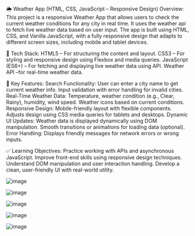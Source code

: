 🌦️ Weather App (HTML, CSS, JavaScript – Responsive Design)
Overview:
This project is a responsive Weather App that allows users to check the current weather conditions for any city in real time. It uses the weather api to fetch live weather data based on user input. The app is built using HTML, CSS, and Vanilla JavaScript, with a fully responsive design that adapts to different screen sizes, including mobile and tablet devices.

🔧 Tech Stack:
HTML5 – For structuring the content and layout.
CSS3 – For styling and responsive design using Flexbox and media queries.
JavaScript (ES6+) – For fetching and displaying live weather data using API.
Weather API –for real-time weather data.

🧩 Key Features:
Search Functionality:
User can enter a city name to get current weather info.
Input validation with error handling for invalid cities.
Real-Time Weather Data:
Temperature, weather condition (e.g., Clear, Rainy), humidity, wind speed.
Weather icons based on current conditions.
Responsive Design:
Mobile-friendly layout with flexible components.
Adjusts design using CSS media queries for tablets and desktops.
Dynamic UI Updates:
Weather data is displayed dynamically using DOM manipulation.
Smooth transitions or animations for loading data (optional).
Error Handling:
Displays friendly messages for network errors or wrong inputs.

✅ Learning Objectives:
Practice working with APIs and asynchronous JavaScript.
Improve front-end skills using responsive design techniques.
Understand DOM manipulation and user interaction handling.
Develop a clean, user-friendly UI with real-world utility.


![image](https://github.com/user-attachments/assets/421399d2-2784-45d8-9284-60964c0bed14)

![image](https://github.com/user-attachments/assets/f5958ff2-daba-485e-9230-e2c784c3bf6d)

![image](https://github.com/user-attachments/assets/6a6ff2a3-64df-481a-b163-3f361706940b)

![image](https://github.com/user-attachments/assets/e0b32c4a-336e-423d-91f2-4791083ffc5e)

![image](https://github.com/user-attachments/assets/ba23347a-bc25-4489-9ccd-b866fe0117c6)

